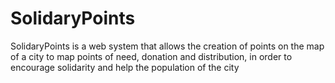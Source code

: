 # SolidaryPoints
SolidaryPoints is a web system that allows the creation of points on the map of a city to map points of need, donation and distribution, in order to encourage solidarity and help the population of the city

